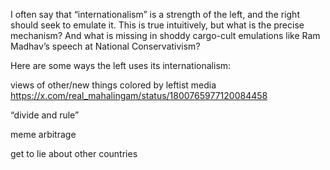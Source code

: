 I often say that “internationalism” is a strength of the left, and the right should seek to emulate it. This is true intuitively, but what is the precise mechanism? And what is missing in shoddy cargo-cult emulations like Ram Madhav’s speech at National Conservativism?

Here are some ways the left uses its internationalism:

views of other/new things colored by leftist media https://x.com/real_mahalingam/status/1800765977120084458

“divide and rule”

meme arbitrage

get to lie about other countries